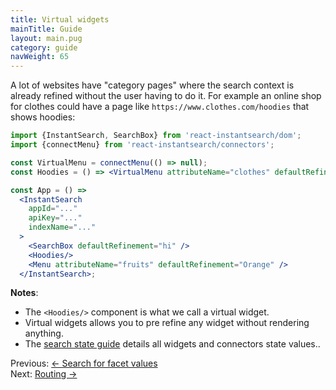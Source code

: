 ```yaml
---
title: Virtual widgets
mainTitle: Guide
layout: main.pug
category: guide
navWeight: 65
---
```


A lot of websites have "category pages" where the search context is already refined without the user having
to do it. For example an online shop for clothes could have a page like `https://www.clothes.com/hoodies`
that shows hoodies:

```jsx
import {InstantSearch, SearchBox} from 'react-instantsearch/dom';
import {connectMenu} from 'react-instantsearch/connectors';

const VirtualMenu = connectMenu(() => null);
const Hoodies = () => <VirtualMenu attributeName="clothes" defaultRefinement="hoodies"/>;

const App = () =>
  <InstantSearch
    appId="..."
    apiKey="..."
    indexName="..."
  >
    <SearchBox defaultRefinement="hi" />
    <Hoodies/>
    <Menu attributeName="fruits" defaultRefinement="Orange" />
  </InstantSearch>;
```

**Notes**:
* The `<Hoodies/>` component is what we call a virtual widget.
* Virtual widgets allows you to pre refine any widget without rendering anything.
* The [search state guide](guide/Search_state.html) details all widgets and connectors state values..

<div class="guide-nav">
    <div class="guide-nav-left">
        Previous: <a href="guide/Search_for_facet_values.html">← Search for facet values</a>
    </div>
    <div class="guide-nav-right">
        Next: <a href="guide/Routing.html">Routing →</a>
    </div>
</div>
